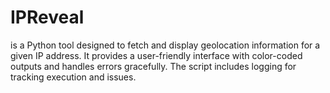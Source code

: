 # IPReveal
is a Python tool designed to fetch and display geolocation information for a given IP address. It provides a user-friendly interface with color-coded outputs and handles errors gracefully. The script includes logging for tracking execution and issues.

